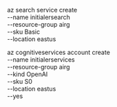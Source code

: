 




az search service create \
    --name initialersearch \
    --resource-group airg \
    --sku Basic \
    --location eastus


az cognitiveservices account create \
    --name initialerservices \
    --resource-group airg \
    --kind OpenAI \
    --sku S0 \
    --location eastus \
    --yes
